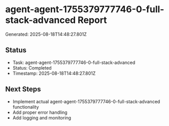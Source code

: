 # agent-agent-1755379777746-0-full-stack-advanced Report

Generated: 2025-08-18T14:48:27.801Z

## Status
- Task: agent-agent-1755379777746-0-full-stack-advanced
- Status: Completed
- Timestamp: 2025-08-18T14:48:27.801Z

## Next Steps
- Implement actual agent-agent-1755379777746-0-full-stack-advanced functionality
- Add proper error handling
- Add logging and monitoring
